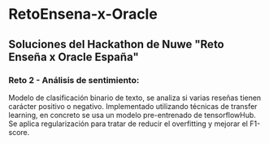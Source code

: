 # RetoEnsena-x-Oracle
## Soluciones  del Hackathon de Nuwe "Reto Enseña x Oracle España"  
### Reto 2 - Análisis de sentimiento:  
Modelo de clasificación binario de texto, se analiza si varias reseñas tienen carácter positivo o negativo. Implementado utilizando técnicas de transfer learning, en concreto se usa un modelo pre-entrenado de tensorflowHub. Se aplica regularización para tratar de reducir el overfitting y mejorar el F1-score.

